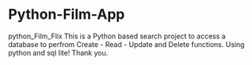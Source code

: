 # Python-Film-App
python_Film_Flix
This is a Python based search project to access a database to perfrom Create - Read - Update and Delete functions. 
Using python and sql lite!
Thank you. 
